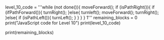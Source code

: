 
level_10_code = '''while (not done()){
    moveForward();
    if (isPathRight()){
      if (ifPathForward()){
        turnRight();
      }else{
       turnleft();
       moveForward();
       turnRight();
      }else{
       if (isPathLeft()){
          turnLeft();
       }
     }
   }
}
1'''
remaining_blocks = 0
print("JavaScript code for Level 10")
print(level_10_code)

print(remaining_blocks)
